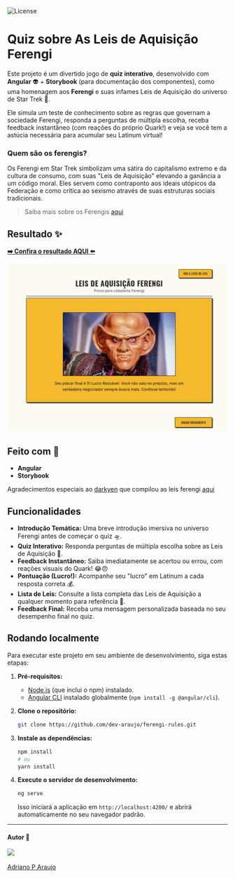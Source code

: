 <img src="https://img.shields.io/static/v1?label=license&message=MIT&color=5965E0&labelColor=121214" alt="License">

# Quiz sobre As Leis de Aquisição Ferengi

Este projeto é um divertido jogo de **quiz interativo**, desenvolvido com **Angular** 👽 + **Storybook** (para documentação dos componentes), como uma homenagem aos **Ferengi** e suas infames Leis de Aquisição do universo de Star Trek 🖖.

Ele simula um teste de conhecimento sobre as regras que governam a sociedade Ferengi, responda a perguntas de múltipla escolha, receba feedback instantâneo (com reações do próprio Quark!) e veja se você tem a astúcia necessária para acumular seu Latinum virtual!

### Quem são os ferengis?

Os Ferengi em Star Trek simbolizam uma sátira do capitalismo extremo e da cultura de consumo, com suas "Leis de Aquisição" elevando a ganância a um código moral. Eles servem como contraponto aos ideais utópicos da Federação e como crítica ao sexismo através de suas estruturas sociais tradicionais.

> Saiba mais sobre os Ferengis [aqui](https://memory-alpha.fandom.com/pt/wiki/Ferengi#:~:text=Os%20ferengis%20ou%20ferenguis%20s%C3%A3o,afiados%20e%20a%20baixa%20estatura.)

## Resultado ✨

**[➡️ Confira o resultado AQUI ⬅️](https://ferengi-rules.vercel.app/)**

![Interface do Jogo Ferengi](./src/assets/wallpaper.png)

## Feito com 🔨

- **Angular**
- **Storybook** 

Agradecimentos especiais ao [darkyen](https://gist.github.com/darkyen) que compilou as leis ferengi [aqui](https://gist.github.com/darkyen/120c46739985ebf3b39b)

## Funcionalidades

- **Introdução Temática:** Uma breve introdução imersiva no universo Ferengi antes de começar o quiz 🛸.
- **Quiz Interativo:** Responda perguntas de múltipla escolha sobre as Leis de Aquisição 🧠.
- **Feedback Instantâneo:** Saiba imediatamente se acertou ou errou, com reações visuais do Quark! 😂😠
- **Pontuação (Lucro!):** Acompanhe seu "lucro" em Latinum a cada resposta correta 💰.
- **Lista de Leis:** Consulte a lista completa das Leis de Aquisição a qualquer momento para referência 📜.
- **Feedback Final:** Receba uma mensagem personalizada baseada no seu desempenho final no quiz.

## Rodando localmente

Para executar este projeto em seu ambiente de desenvolvimento, siga estas etapas:

1.  **Pré-requisitos:**

    - [Node.js](https://nodejs.org/) (que inclui o npm) instalado.
    - [Angular CLI](https://angular.io/cli) instalado globalmente (`npm install -g @angular/cli`).

2.  **Clone o repositório:**

    ```bash
    git clone https://github.com/dev-araujo/ferengi-rules.git

    ```

3.  **Instale as dependências:**

    ```bash
    npm install
    # ou
    yarn install
    ```

4.  **Execute o servidor de desenvolvimento:**
    ```bash
    ng serve
    ```
    Isso iniciará a aplicação em `http://localhost:4200/` e abrirá automaticamente no seu navegador padrão.

---

#### Autor 👷

<img src="https://media.licdn.com/dms/image/v2/D4D03AQFdtLzMPGq-iA/profile-displayphoto-shrink_200_200/B4DZXYBptVG8AY-/0/1743086067092?e=1749081600&v=beta&t=f3BTl84h34Tyak_VLwTjwH1ckx1jM_SrC7mGewpzMA4" width=120 />

[Adriano P Araujo](https://www.linkedin.com/in/araujocode/)
